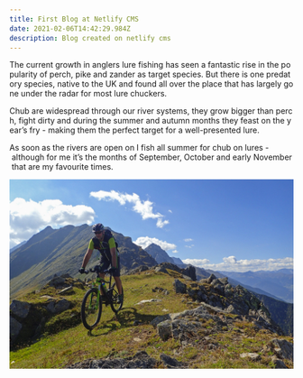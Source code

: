 ```yaml
---
title: First Blog at Netlify CMS
date: 2021-02-06T14:42:29.984Z
description: Blog created on netlify cms
---
```

<!--StartFragment-->

The current growth in anglers lure fishing has seen a fantastic rise in the popularity of perch, pike and zander as target species. But there is one predatory species, native to the UK and found all over the place that has largely gone under the radar for most lure chuckers.

Chub are widespread through our river systems, they grow bigger than perch, fight dirty and during the summer and autumn months they feast on the year’s fry - making them the perfect target for a well-presented lure.

As soon as the rivers are open on I fish all summer for chub on lures - although for me it’s the months of September, October and early November that are my favourite times.

<!--EndFragment-->





![bike](biking-2085716_1920.jpg "mountin")